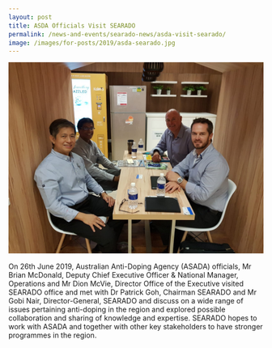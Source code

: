 ```yaml
---
layout: post
title: ASDA Officials Visit SEARADO
permalink: /news-and-events/searado-news/asda-visit-searado/
image: /images/for-posts/2019/asda-searado.jpg
---
```

![Group Photo with ASDA Officials and SEARADO](/images/for-posts/2019/asda-searado.jpg)

On 26th June 2019, Australian Anti-Doping Agency (ASADA) officials, Mr Brian McDonald, Deputy Chief Executive Officer & National Manager, Operations and Mr Dion McVie, Director Office of the Executive visited SEARADO office and met with Dr Patrick Goh, Chairman SEARADO and Mr Gobi Nair, Director-General, SEARADO and discuss on a wide range of issues pertaining anti-doping in the region and explored possible collaboration and sharing of knowledge and expertise. SEARADO hopes to work with ASADA and together with other key stakeholders to have stronger programmes in the region.
